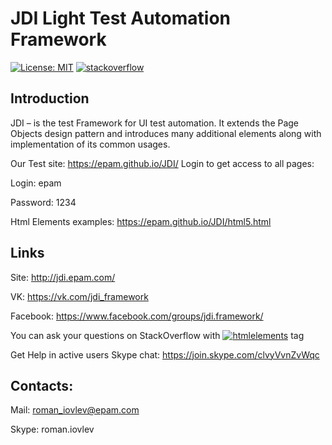 # JDI Light Test Automation Framework

[![License: MIT](https://img.shields.io/badge/License-MIT-yellow.svg)](https://opensource.org/licenses/MIT)
[![stackoverflow](https://img.shields.io/badge/stackoverflow-jdi-orange.svg?style=flat)](http://stackoverflow.com/questions/tagged/jdi)

## Introduction

JDI – is the test Framework for UI test automation. It extends the Page Objects design pattern and introduces many additional elements along with implementation of its common usages.

Our Test site: https://epam.github.io/JDI/
Login to get access to all pages: 

Login: epam

Password: 1234

Html Elements examples: https://epam.github.io/JDI/html5.html

## Links

Site: http://jdi.epam.com/

VK: https://vk.com/jdi_framework

Facebook: https://www.facebook.com/groups/jdi.framework/

You can ask your questions on StackOverflow with [![htmlelements](https://img.shields.io/badge/stackoverflow-jdiframework-orange.svg?style=flat)](http://stackoverflow.com/questions/tagged/jdiframework) tag

Get Help in active users Skype chat: https://join.skype.com/clvyVvnZvWqc

## Contacts:

Mail: roman_iovlev@epam.com

Skype: roman.iovlev

